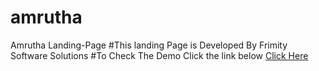 # amrutha
Amrutha Landing-Page
#This landing Page is Developed By Frimity Software Solutions
#To Check The Demo Click the link below
<a href="https://naninalluri143.github.io/amrutha/" target="_blank">Click Here</a>
